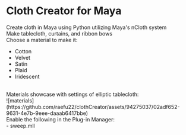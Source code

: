 # Cloth Creator for Maya
Create cloth in Maya using Python utilizing Maya's nCloth system <br>
Make tablecloth, curtains, and ribbon bows <br>
Choose a material to make it: <br>
 - Cotton
 - Velvet
 - Satin
 - Plaid
 - Iridescent <br>
<br>
Materials showcase with settings of elliptic tablecloth: <br>
![materials](https://github.com/raefu22/clothCreator/assets/94275037/02adf652-9631-4e7b-9eee-daaab6417bbe)


<br>
Enable the following in the Plug-in Manager:<br>
 - sweep.mll

